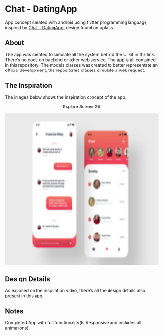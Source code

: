 # Chat - DatingApp

App concept created with android using flutter programming language, inspired by [Chat - DatingApp.](https://www.uplabs.com/posts/chat-datingapp) design found on uplabs.

## About
The app was created to simulate all the system behind the UI kit in the link. There's no code on backend or other web service. The app is all contained in this repository. The models classes was created to better representate an official development, the repositories classes simulate a web request.

## The Inspiration
The images below shows the inspiration concept of the app.

<p align="center">Explore Screen Gif</p>
<p align="center">
  <img height="500" src="screenshots/all_images.png">
</p>

## Design Details
As exposed on the inspiration video, there's all the design details also present in this app.

## Notes
Completed App with full functionality(Is Responsive and includes all animations)
